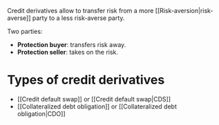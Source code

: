 Credit derivatives allow to transfer risk from a more [[Risk-aversion|risk-averse]] party to a less risk-averse party.

Two parties:
- **Protection buyer**: transfers risk away.
- **Protection seller**: takes on the risk.
# Types of credit derivatives
- [[Credit default swap]] or [[Credit default swap|CDS]]
- [[Collateralized debt obligation]] or [[Collateralized debt obligation|CDO]]